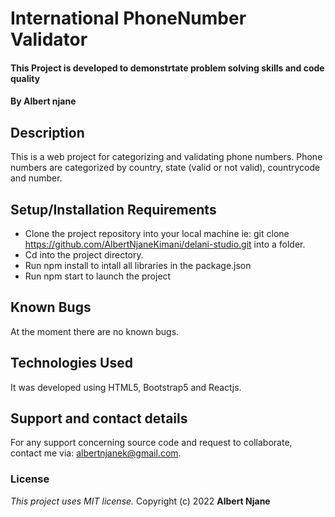 # International PhoneNumber Validator
#### This Project is developed to demonstrtate problem solving skills and code quality
#### By **Albert njane**
## Description
This is a web project for categorizing and validating phone numbers. Phone numbers are categorized by country, state (valid or not valid), countrycode and number.
## Setup/Installation Requirements
* Clone the project repository into your local machine ie: git clone https://github.com/AlbertNjaneKimani/delani-studio.git into a folder.
* Cd into the project directory.
* Run npm install to intall all libraries in the package.json
* Run npm start to launch the project
## Known Bugs
At the moment there are no known bugs.
## Technologies Used
It was developed using HTML5, Bootstrap5 and Reactjs.
## Support and contact details
For any support concerning source code and request to collaborate, contact me via: albertnjanek@gmail.com.
### License
*This project uses MIT license.*
Copyright (c) 2022 **Albert Njane**

